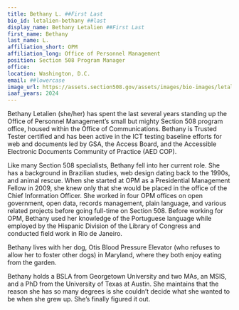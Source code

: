 ```yaml
---
title: Bethany L. ##First Last
bio_id: letalien-bethany ##last
display_name: Bethany Letalien ##First Last
first_name: Bethany
last_name: L.
affiliation_short: OPM
affiliation_long: Office of Personnel Management
position: Section 508 Program Manager
office: 
location: Washington, D.C.
email: ##lowercase
image_url: https://assets.section508.gov/assets/images/bio-images/letalien-bethany.jpg
iaaf_years: 2024
---
```

Bethany Letalien (she/her) has spent the last several years standing up the Office of Personnel Management’s small but mighty Section 508 program office, housed within the Office of Communications. Bethany is Trusted Tester certified and has been active in the ICT testing baseline efforts for web and documents led by GSA, the Access Board, and the Accessible Electronic Documents Community of Practice (AED COP).

Like many Section 508 specialists, Bethany fell into her current role. She has a background in Brazilian studies, web design dating back to the 1990s, and animal rescue. When she started at OPM as a Presidential Management Fellow in 2009, she knew only that she would be placed in the office of the Chief Information Officer. She worked in four OPM offices on open government, open data, records management, plain language, and various related projects before going full-time on Section 508. Before working for OPM, Bethany used her knowledge of the Portuguese language while employed by the Hispanic Division of the Library of Congress and conducted field work in Rio de Janeiro.

Bethany lives with her dog, Otis Blood Pressure Elevator (who refuses to allow her to foster other dogs) in Maryland, where they both enjoy eating from the garden.

Bethany holds a BSLA from Georgetown University and two MAs, an MSIS, and a PhD from the University of Texas at Austin. She maintains that the reason she has so many degrees is she couldn’t decide what she wanted to be when she grew up. She’s finally figured it out.
